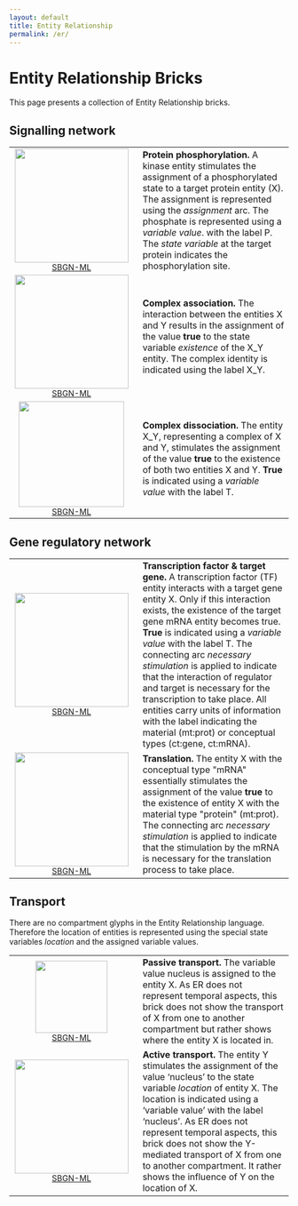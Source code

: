 ```yaml
---
layout: default
title: Entity Relationship
permalink: /er/
---
```


# Entity Relationship Bricks

This page presents a collection of Entity Relationship bricks. 

## Signalling network

<table>
	<tr>
	<td style="width:210px; text-align:center; font-size:90%;"><img src="../bricks/proteinphosphorylation/ProteinPhosphorylation-ER01.png" width="205"/><br /><a href="/bricks/proteinphosphorylation/ProteinPhosphorylation-ER01.sbgn">SBGN-ML</a> </td>
    <td style="vertical-align: middle; padding-left: 1em;"><strong>Protein phosphorylation.</strong> A kinase entity stimulates the assignment of a phosphorylated state to a target protein entity (X). The assignment is represented using the <i>assignment</i> arc. The phosphate is represented using a <i>variable value</i>. with the label P. The <i>state variable</i> at the target protein indicates the phosphorylation site. </td>
	</tr>
	<tr>
    <td style="width:210px; text-align:center; font-size:90%;"><img src="../bricks/complexassociation/ComplexFormation-ER01.png" width="205"/><br /><a href="/bricks/complexassociation/ComplexFormation-ER01.sbgn">SBGN-ML</a> </td>
    <td style="vertical-align: middle; padding-left: 1em;"><strong>Complex association.</strong> The interaction between the entities X and Y results in the assignment of the value <strong>true</strong> to the state variable <i>existence</i> of the X_Y entity. The complex identity is indicated using the label X_Y.  </td>
    </tr>
   	<tr>
    <td style="width:210px; text-align:center; font-size:90%;"><img src="../bricks/complexdissociation/ComplexDissociation-ER01.png" width="190"/><br /><a href="/bricks/complexdissociation/ComplexDissociation-ER01.sbgn">SBGN-ML</a> </td>
    <td style="vertical-align: middle; padding-left: 1em;"><strong>Complex dissociation.</strong> The entity X_Y, representing a complex of X and Y, stimulates the assignment of the value <strong>true</strong> to the existence of both two entities X and Y. <strong>True</strong> is indicated using a <i>variable value</i> with the label T. </td>
    </tr>
</table>

## Gene regulatory network

<table>
	<tr>
	<td style="width:210px; text-align:center; font-size:90%;"><img src="../bricks/generegulation/Transcription-ER01.png" width="205"/><br /><a href="/bricks/generegulation/Transcription-ER01.sbgn">SBGN-ML</a> </td>
    <td style="vertical-align: middle; padding-left: 1em;"><strong>Transcription factor & target gene.</strong> A transcription factor (TF) entity interacts with a target gene entity X. Only if this interaction exists, the existence of the target gene mRNA entity becomes true. <strong>True</strong> is indicated using a <i>variable value</i> with the label T. The connecting arc <i>necessary stimulation</i> is applied to indicate that the interaction of regulator and target is necessary for the transcription to take place. All entities carry units of information with the label indicating the material (mt:prot) or conceptual types (ct:gene, ct:mRNA). </td>
   	</tr>
   	<tr>
   	<td style="width:210px; text-align:center; font-size:90%;"><img src="../bricks/generegulation/Translation-ER01.png" width="205"/><br /><a href="/bricks/generegulation/Translation-ER01.sbgn">SBGN-ML</a> </td>
    <td style="vertical-align: middle; padding-left: 1em;"><strong>Translation.</strong> The entity X with the conceptual type "mRNA" essentially stimulates the assignment of the value <strong>true</strong> to the existence of entity X with the material type "protein" (mt:prot). The connecting arc <i>necessary stimulation</i> is applied to indicate that the stimulation by the mRNA is necessary for the translation process to take place. </td>
	</tr>
</table>

## Transport

There are no compartment glyphs in the Entity Relationship language. Therefore the location of entities is represented using the special state variables <i>location</i> and the assigned variable values. 

<table>
	<tr>
	<td style="width:210px; text-align:center; font-size:90%;"><img src="../bricks/compartmentation/PassiveTransport-ER01.png" width="130"/><br /><a href="/bricks/compartmentation/PassiveTransport-ER01.sbgn">SBGN-ML</a> </td>
    <td style="vertical-align: middle; padding-left: 1em;"><strong>Passive transport.</strong> The variable value nucleus is assigned to the entity X. As ER does not represent temporal aspects, this brick does not show the transport of X from one to another compartment but rather shows where the entity X is located in. </td>
   	</tr>
   	<tr>
   	<td style="width:210px; text-align:center; font-size:90%;"><img src="../bricks/compartmentation/ActiveTransport-ER01.png" width="205"/><br /><a href="/bricks/compartmentation/ActiveTransport-ER01.sbgn">SBGN-ML</a> </td>
    <td style="vertical-align: middle; padding-left: 1em;"><strong>Active transport.</strong> The entity Y stimulates the assignment of the value ‘nucleus’ to the state variable <i>location</i> of entity X. The location is indicated using a ‘variable value’ with the label ‘nucleus’. As ER does not represent temporal aspects, this brick does not show the Y-mediated transport of X from one to another compartment. It rather shows the influence of Y on the location of X. </td>
	</tr>	
</table>
